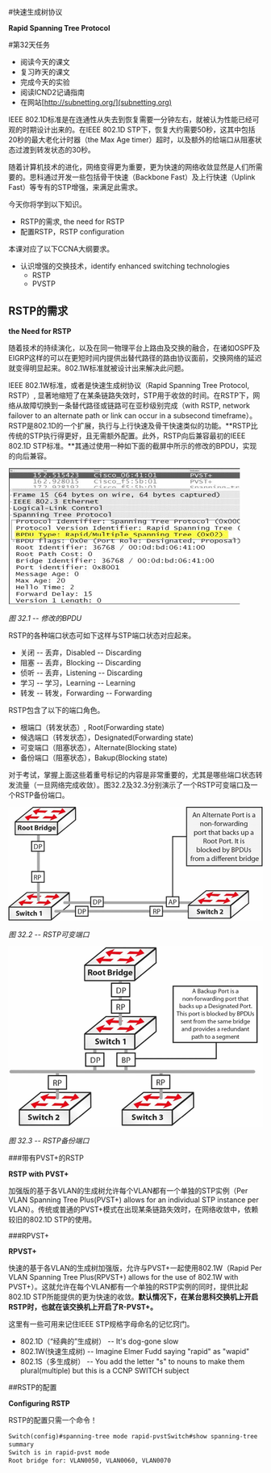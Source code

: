#快速生成树协议

**Rapid Spanning Tree Protocol**

#第32天任务

+ 阅读今天的课文
+ 复习昨天的课文
+ 完成今天的实验
+ 阅读ICND2记诵指南
+ 在网站[http://subnetting.org/](subnetting.org)

IEEE 802.1D标准是在连通性从失去到恢复需要一分钟左右，就被认为性能已经可观的时期设计出来的。在IEEE 802.1D STP下，恢复大约需要50秒，这其中包括20秒的最大老化计时器（the Max Age timer）超时，以及额外的给端口从阻塞状态过渡到转发状态的30秒。

随着计算机技术的进化，网络变得更为重要，更为快速的网络收敛显然是人们所需要的。思科通过开发一些包括骨干快速（Backbone Fast）及上行快速（Uplink Fast）等专有的STP增强，来满足此需求。

今天你将学到以下知识。

+ RSTP的需求, the need for RSTP
+ 配置RSTP，RSTP configuration

本课对应了以下CCNA大纲要求。

+ 认识增强的交换技术，identify enhanced switching technologies
    - RSTP
    - PVSTP

## RSTP的需求

**the Need for RSTP**

随着技术的持续演化，以及在同一物理平台上路由及交换的融合，在诸如OSPF及EIGRP这样的可以在更短时间内提供出替代路径的路由协议面前，交换网络的延迟就变得明显起来。802.1W标准就被设计出来解决此问题。

IEEE 802.1W标准，或者是快速生成树协议（Rapid Spanning Tree Protocol, RSTP）, 显著地缩短了在某条链路失效时，STP用于收敛的时间。在RSTP下，网络从故障切换到一条替代路径或链路可在亚秒级别完成（with RSTP, network failover to an alternate path or link can occur in a subsecond timeframe）。RSTP是802.1D的一个扩展，执行与上行快速及骨干快速类似的功能。**RSTP比传统的STP执行得更好，且无需额外配置。此外，RSTP向后兼容最初的IEEE 802.1D STP标准。**其通过使用一种如下面的截屏中所示的修改的BPDU，实现的向后兼容。

![修改的BPDU](images/3201.png)

*图 32.1 -- 修改的BPDU*

RSTP的各种端口状态可如下这样与STP端口状态对应起来。

+ 关闭 -- 丢弃，Disabled -- Discarding
+ 阻塞 -- 丢弃，Blocking -- Discarding
+ 侦听 -- 丢弃，Listening -- Discarding
+ 学习 -- 学习，Learning -- Learning
+ 转发 -- 转发，Forwarding -- Forwarding

RSTP包含了以下的端口角色。

+ 根端口（转发状态）, Root(Forwarding state)
+ 候选端口（转发状态），Designated(Forwarding state)
+ 可变端口（阻塞状态），Alternate(Blocking state)
+ 备份端口（阻塞状态），Bakup(Blocking state)

对于考试，掌握上面这些着重号标记的内容是非常重要的，尤其是哪些端口状态转发流量（一旦网络完成收敛）。图32.2及32.3分别演示了一个RSTP可变端口及一个RSTP备份端口。

![RSTP可变端口](images/3202.png)

*图 32.2 -- RSTP可变端口*

![RSTP备份端口](images/3203.png)

*图 32.3 -- RSTP备份端口*

###带有PVST+的RSTP

**RSTP with PVST+**

加强版的基于各VLAN的生成树允许每个VLAN都有一个单独的STP实例（Per VLAN Spanning Tree Plus(PVST+) allows for an individual STP instance per VLAN）。传统或普通的PVST+模式在出现某条链路失效时，在网络收敛中，依赖较旧的802.1D STP的使用。

###RPVST+

**RPVST+**

快速的基于各VLAN的生成树加强版，允许与PVST+一起使用802.1W（Rapid Per VLAN Spanning Tree Plus(RPVST+) allows for the use of 802.1W with PVST+）。这就允许在每个VLAN都有一个单独的RSTP实例的同时，提供比起802.1D STP所能提供的更为快速的收敛。**默认情况下，在某台思科交换机上开启RSTP时，也就在该交换机上开启了R-PVST+。**

这里有一些可用来记住IEEE STP规格字母命名的记忆窍门。

+ 802.1D（“经典的”生成树） -- It's dog-gone slow
+ 802.1W(快速生成树) -- Imagine Elmer Fudd saying "rapid" as "wapid"
+ 802.1S（多生成树） -- You add the letter "s" to nouns to make them plural(multiple) but this is a CCNP SWITCH subject

##RSTP的配置

**Configuring RSTP**

RSTP的配置只需一个命令！

```
Switch(config)#spanning-tree mode rapid-pvstSwitch#show spanning-tree summary
Switch is in rapid-pvst mode
Root bridge for: VLAN0050, VLAN0060, VLAN0070
```

